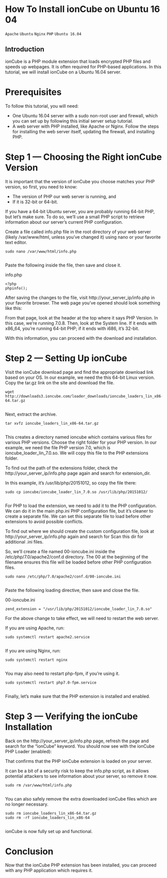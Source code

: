 # How To Install ionCube on Ubuntu 16 04

```Apache``` ```Ubuntu``` ```Nginx``` ```PHP``` ```Ubuntu 16.04```

## Introduction


ionCube is a PHP module extension that loads encrypted PHP files and speeds up webpages. It is often required for PHP-based applications. In this tutorial, we will install ionCube on a Ubuntu 16.04 server.


# Prerequisites


To follow this tutorial, you will need:


- One Ubuntu 16.04 server with a sudo non-root user and firewall, which you can set up by following this initial server setup tutorial.
- A web server with PHP installed, like Apache or Nginx. Follow the steps for installing the web server itself, updating the firewall, and installing PHP.

# Step 1 — Choosing the Right ionCube Version


It is important that the version of ionCube you choose matches your PHP version, so first, you need to know:


- The version of PHP our web server is running, and
- If it is 32-bit or 64-bit.

If you have a 64-bit Ubuntu server, you are probably running 64-bit PHP, but let’s make sure. To do so, we’ll use a small PHP script to retrieve information about our server’s current PHP configuration.


Create a file called info.php file in the root directory of your web server (likely /var/www/html, unless you’ve changed it) using nano or your favorite text editor.


```
sudo nano /var/www/html/info.php


```


Paste the following inside the file, then save and close it.


info.php
```
<?php
phpinfo();

```


After saving the changes to the file, visit http://your_server_ip/info.php in your favorite browser. The web page you’ve opened should look something like this:





From that page, look at the header at the top where it says PHP Version. In this case, we’re running 7.0.8. Then, look at the System line. If it ends with x86_64, you’re running 64-bit PHP; if it ends with i686, it’s 32-bit.


With this information, you can proceed with the download and installation.


# Step 2 — Setting Up ionCube


Visit the ionCube download page and find the appropriate download link based on your OS. In our example, we need the this 64-bit Linux version. Copy the tar.gz link on the site and download the file.


```
wget http://downloads3.ioncube.com/loader_downloads/ioncube_loaders_lin_x86-64.tar.gz


```


Next, extract the archive.


```
tar xvfz ioncube_loaders_lin_x86-64.tar.gz


```


This creates a directory named ioncube which contains various files for various PHP versions. Choose the right folder for your PHP version. In our example, we need the file PHP version 7.0, which is ioncube_loader_lin_7.0.so. We will copy this file to the PHP extensions folder.


To find out the path of the extensions folder, check the http://your_server_ip/info.php page again and search for extension_dir.





In this example, it’s /usr/lib/php/20151012, so copy the file there:


```
sudo cp ioncube/ioncube_loader_lin_7.0.so /usr/lib/php/20151012/


```


For PHP to load the extension, we need to add it to the PHP configuration. We can do it in the main php.ini PHP configuration file, but it’s cleaner to create a separate file. We can set this separate file to load before other extensions to avoid possible conflicts.


To find out where we should create the custom configuration file, look at http://your_server_ip/info.php again and search for Scan this dir for additional .ini files.





So, we’ll create a file named 00-ioncube.ini inside the /etc/php/7.0/apache2/conf.d directory. The 00 at the beginning of the filename ensures this file will be loaded before other PHP configuration files.


```
sudo nano /etc/php/7.0/apache2/conf.d/00-ioncube.ini


```


Paste the following loading directive, then save and close the file.


00-ioncube.ini
```
zend_extension = "/usr/lib/php/20151012/ioncube_loader_lin_7.0.so"

```


For the above change to take effect, we will need to restart the web server.


If you are using Apache, run:


```
sudo systemctl restart apache2.service


```


If you are using Nginx, run:


```
sudo systemctl restart nginx


```


You may also need to restart php-fpm, if you’re using it.


```
sudo systemctl restart php7.0-fpm.service


```


Finally, let’s make sure that the PHP extension is installed and enabled.


# Step 3 — Verifying the ionCube Installation


Back on the http://your_server_ip/info.php page, refresh the page and search for the “ionCube” keyword. You should now see with the ionCube PHP Loader (enabled):





That confirms that the PHP ionCube extension is loaded on your server.


It can be a bit of a security risk to keep the info.php script, as it allows potential attackers to see information about your server, so remove it now.


```
sudo rm /var/www/html/info.php


```


You can also safely remove the extra downloaded ionCube files which are no longer necessary.


```
sudo rm ioncube_loaders_lin_x86-64.tar.gz
sudo rm -rf ioncube_loaders_lin_x86-64


```


ionCube is now fully set up and functional.


# Conclusion


Now that the ionCube PHP extension has been installed, you can proceed with any PHP application which requires it.


